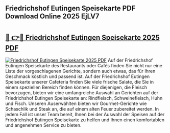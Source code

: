 ## Friedrichshof Eutingen Speisekarte PDF Download Online 2025 EjLV7

# <h2><a href="http://gc7p1e.nevu.top/?p=Friedrichshof+Eutingen+Speisekarte">🔗 👉🔴 Friedrichshof Eutingen Speisekarte 2025 PDF</a></h2>

[![Friedrichshof Eutingen Speisekarte 2025 PDF](https://i.imgur.com/dBaPXMq.png)](http://gc7p1e.nevu.top/?p=Friedrichshof+Eutingen+Speisekarte)
Auf der Friedrichshof Eutingen Speisekarte des Restaurants oder Cafés finden Sie nicht nur eine Liste der vorgeschlagenen Gerichte, sondern auch etwas, das für Ihren Geschmack köstlich und passend ist. Auf der Friedrichshof Eutingen Speisekarte unserer Cafeteria finden Sie viele frische Salate, die Sie in einem speziellen Bereich finden können. Für diejenigen, die Fleisch bevorzugen, bieten wir eine umfangreiche Auswahl an Gerichten auf der Friedrichshof Eutingen Speisekarte an: Rindfleisch, Schweinefleisch, Huhn und Fisch. Unseren Auserwählten bieten wir Gourmet-Gerichte wie Schaschlik und Steak an, die auf einem alten Feuer zubereitet werden. In jedem Fall ist unser Team bereit, Ihnen bei der Auswahl der Speisen auf der Friedrichshof Eutingen Speisekarte zu helfen und Ihnen einen komfortablen und angenehmen Service zu bieten.
